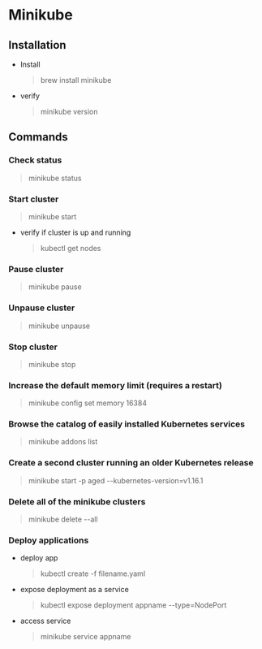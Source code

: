 # Minikube
## Installation
- Install
  > brew install minikube
- verify
  > minikube version
## Commands
### Check status
> minikube status
### Start cluster
> minikube start
- verify if cluster is up and running
  > kubectl get nodes
### Pause cluster
> minikube pause
### Unpause cluster
> minikube unpause
### Stop cluster
> minikube stop
### Increase the default memory limit (requires a restart)
> minikube config set memory 16384
### Browse the catalog of easily installed Kubernetes services
> minikube addons list
### Create a second cluster running an older Kubernetes release
> minikube start -p aged --kubernetes-version=v1.16.1
### Delete all of the minikube clusters
> minikube delete --all
### Deploy applications
- deploy app
  > kubectl create -f filename.yaml
- expose deployment as a service
  > kubectl expose deployment appname --type=NodePort
- access service
  > minikube service appname
